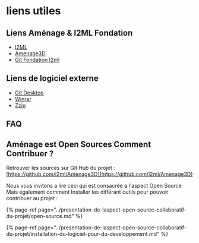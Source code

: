# liens utiles

## Liens Aménage & I2ML Fondation 

* [I2ML](https://www.i2ml.fr/)
* [Amenage3D](https://amenage.i2ml.fr/3d)
* [Git Fondation I2ml](https://github.com/i2ml)

## Liens de logiciel externe 

* [Git Desktop](https://desktop.github.com/)
* [Winrar](https://www.win-rar.com/start.html?&L=10)
* [Zzip](https://www.7-zip.fr/)

## FAQ

## Aménage est Open Sources Comment Contribuer ?

Retrouver les sources sur Git Hub du projet : [https://github.com/i2ml/Amenage3D](https://github.com/i2ml/Amenage3D)

Nous vous invitons a lire ceci qui est consacrée a l'aspect Open Source Mais également comment Installer les différant outils pour pouvoir contribuer au projet : 

{% page-ref page="../presentation-de-laspect-open-source-collaboratif-du-projet/open-source.md" %}

{% page-ref page="../presentation-de-laspect-open-source-collaboratif-du-projet/installation-du-logiciel-pour-du-developpement.md" %}



